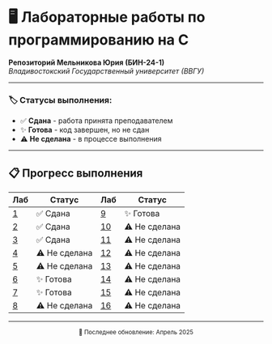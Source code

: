 # 🖥️ Лабораторные работы по программированию на C

**Репозиторий Мельникова Юрия (БИН-24-1)**  
*Владивостокский Государственный университет (ВВГУ)*

---

### 🏷️ Статусы выполнения:
- ✅ **Сдана** - работа принята преподавателем
- ✨ **Готова** - код завершен, но не сдан
- ⚠️ **Не сделана** - в процессе выполнения

---

## 📋 Прогресс выполнения

| Лаб | Статус        | Лаб | Статус        |
|-----|---------------|-----|---------------|
| [1](./labs/lab1)   | ✅ Сдана     | [9](./labs/lab9)   | ✨ Готова     |
| [2](./labs/lab2)   | ✅ Сдана     | [10](./labs/lab10)  | ⚠️ Не сделана |
| [3](./labs/lab3)| ✅ Сдана     | [11](./labs/lab11)  | ⚠️ Не сделана |
| [4](./labs/lab4)   | ⚠️ Не сделана| [12](./labs/lab12)  | ⚠️ Не сделана |
| [5](./labs/lab5)   | ⚠️ Не сделана| [13](./labs/lab13)  | ⚠️ Не сделана |
| [6](./labs/lab6)   | ✨ Готова    | [14](./labs/lab14)  | ⚠️ Не сделана |
| [7](./labs/lab7)   | ✨ Готова    | [15](./labs/lab15)  | ⚠️ Не сделана |
| [8](./labs/lab8)   | ⚠️ Не сделана| [16](./labs/lab16)  | ⚠️ Не сделана |

---

<div align="center">
  <sub>📅 Последнее обновление: Апрель 2025</sub>
</div>
